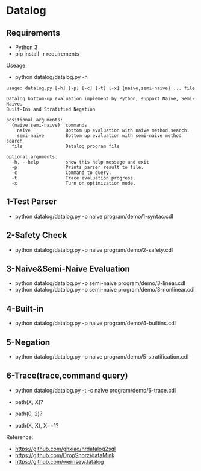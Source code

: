 # Datalog

## Requirements
*   Python 3
*   pip install -r requirements

Useage:
* python datalog/datalog.py -h
```
usage: datalog.py [-h] [-p] [-c] [-t] [-x] {naive,semi-naive} ... file

Datalog bottom-up evaluation implement by Python, support Naive, Semi-Naive,
Built-Ins and Stratified Negation

positional arguments:
  {naive,semi-naive}  commands
    naive             Bottom up evaluation with naive method search.
    semi-naive        Bottom up evaluation with semi-naive method search
  file                Datalog program file

optional arguments:
  -h, --help          show this help message and exit
  -p                  Prints parser result to file.
  -c                  Command to query.
  -t                  Trace evaluation progress.
  -x                  Turn on optimization mode.

```

## 1-Test Parser
*   python datalog/datalog.py -p naive program/demo/1-syntac.cdl

## 2-Safety Check
*   python datalog/datalog.py -p naive program/demo/2-safety.cdl

## 3-Naive&Semi-Naive Evaluation
*   python datalog/datalog.py -p semi-naive program/demo/3-linear.cdl
*   python datalog/datalog.py -p semi-naive program/demo/3-nonlinear.cdl
    
## 4-Built-in
*   python datalog/datalog.py -p naive program/demo/4-builtins.cdl

## 5-Negation
*   python datalog/datalog.py -p naive program/demo/5-stratification.cdl

## 6-Trace(trace,command query)
*   python datalog/datalog.py -t -c naive program/demo/6-trace.cdl

*   path(X, X)?
*   path(0, 2)?
*   path(X, X), X==1?

Reference:
*   https://github.com/ghxiao/nrdatalog2sql
*   https://github.com/DropSnorz/dataMink
*   https://github.com/wernsey/Jatalog
